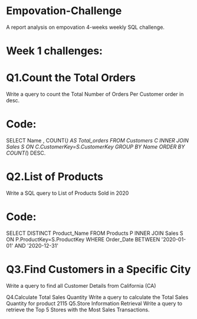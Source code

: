 # Empovation-Challenge
A report analysis on empovation 4-weeks weekly SQL challenge.
# Week 1 challenges:
# Q1.Count the Total Orders
Write a query to count the Total Number of Orders Per Customer order in desc.

# Code:
SELECT Name , COUNT(*) AS Total_orders
FROM Customers C
INNER JOIN Sales S
ON C.CustomerKey=S.CustomerKey
GROUP BY Name
ORDER BY COUNT(*) DESC.

# Q2.List of Products
Write a SQL query to List of Products Sold in 2020
# Code:
SELECT DISTINCT Product_Name 
FROM Products P
INNER JOIN Sales S
ON P.ProductKey=S.ProductKey
WHERE Order_Date BETWEEN '2020-01-01' AND '2020-12-31'

# Q3.Find Customers in a Specific City
Write a query to find all Customer Details from California (CA)

Q4.Calculate Total Sales Quantity
Write a query to calculate the Total Sales Quantity for product 2115
Q5.Store Information Retrieval
Write a query to retrieve the Top 5 Stores with the Most Sales Transactions.

